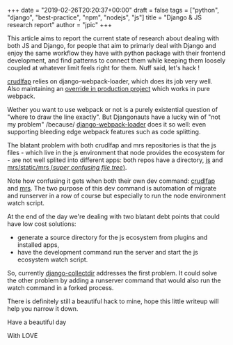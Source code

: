 +++
date = "2019-02-26T20:20:37+00:00"
draft = false
tags = ["python", "django", "best-practice", "npm", "nodejs", "js"]
title = "Django & JS research report"
author = "jpic"
+++

This article aims to report the current state of research about dealing with both JS and Django, for people that aim to primarly deal with Django and enjoy the same workflow they have with python package with their frontend development, and find patterns to connect them while keeping them loosely coupled at whatever limit feels right for them. Nuff said, let's hack !

[crudlfap](https://gitpitch.com/yourlabs/crudlfap#/12) relies on django-webpack-loader, which does its job very well. Also maintaining an [override in production project](https://github.com/betagouv/mrs/blob/master/src/mrs/static/js/crudlfap.js) which works in pure webpack.

Wether you want to use webpack or not is a purely existential question of "where to draw the line exactly". But Djangonauts have a lucky win of "not my problem" /because/ [django-webpack-loader](https://github.com/owais/django-webpack-loader/) does it so well: even supporting bleeding edge webpack features such as code splitting.

The blatant problem with both crudlfap and mrs repositories is that the js files - which live in the js environment that node provides the ecosystem for - are not well splited into different apps: both repos have a directory, [js](https://yourlabs.io/oss/crudlfap/tree/master/js) and [mrs/static/mrs (*super confusing file tree*)](https://github.com/betagouv/mrs/tree/master/src/mrs/static).

Note how confusing it gets when both their own dev command: [crudlfap](https://yourlabs.io/oss/crudlfap/blob/master/src/crudlfap/management/commands/dev.py) and [mrs](https://github.com/betagouv/mrs/tree/master/src/mrs/management/commands/dev.py). The two purpose of this dev command is automation of migrate and runserver in a row of course but especially to run the node environment watch script.

At the end of the day we're dealing with two blatant debt points that could have low cost solutions:

- generate a source directory for the js ecosystem from plugins and installed apps,
- have the development command run the server and start the js ecosystem watch script.

So, currently [django-collectdir](https://yourlabs.io/oss/django-collectdir) addresses the first problem. It could solve the other problem by adding a runserver command that would also run the watch command in a forked process.

There is definitely still a beautiful hack to mine, hope this little writeup will help you narrow it down.

Have a beautiful day

With LOVE
